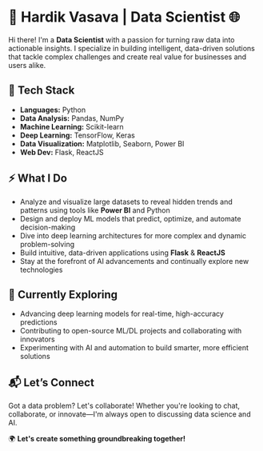 # 🚀 Hardik Vasava | Data Scientist 🌐

Hi there! I'm a **Data Scientist** with a passion for turning raw data into actionable insights. I specialize in building intelligent, data-driven solutions that tackle complex challenges and create real value for businesses and users alike.

## 🔧 Tech Stack

- **Languages:** Python  
- **Data Analysis:** Pandas, NumPy  
- **Machine Learning:** Scikit-learn  
- **Deep Learning:** TensorFlow, Keras  
- **Data Visualization:** Matplotlib, Seaborn, Power BI  
- **Web Dev:** Flask, ReactJS

## ⚡ What I Do

- Analyze and visualize large datasets to reveal hidden trends and patterns using tools like **Power BI** and Python  
- Design and deploy ML models that predict, optimize, and automate decision-making  
- Dive into deep learning architectures for more complex and dynamic problem-solving  
- Build intuitive, data-driven applications using **Flask** & **ReactJS**  
- Stay at the forefront of AI advancements and continually explore new technologies

## 🌱 Currently Exploring

- Advancing deep learning models for real-time, high-accuracy predictions  
- Contributing to open-source ML/DL projects and collaborating with innovators  
- Experimenting with AI and automation to build smarter, more efficient solutions

## 📬 Let’s Connect

Got a data problem? Let's collaborate! Whether you're looking to chat, collaborate, or innovate—I'm always open to discussing data science and AI.

🌍 **Let's create something groundbreaking together!**
